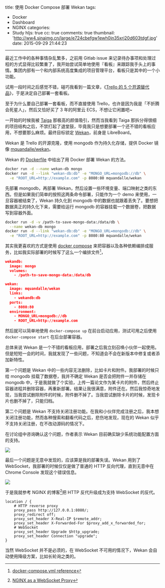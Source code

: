 title: 使用 Docker Compose 部署 Wekan
tags:
  - Docker
  - Dashboard
  - NGINX
categories:
  - Study
hljs: true
cc: true
comments: true
thumbnail: 'http://ww4.sinaimg.cn/large/e724cbefgw1ewh0jn35xrj20d603tdgf.jpg'
date: 2015-09-29 21:44:23
---


最近工作中的各种事情杂乱繁多，之前用 Gitlab issue 来记录待办事项和处理过程的方式显得比较繁重了，我开始尝试简单地使用『看板』来跟踪我手头上的事情。集团内部有一个和内部系统高度集成的项目管理平台，看板只是其中的一个小功能。

试用一段时间之后感觉不错，碰巧我看到一篇文章，《[Trello 的 5 个开源替代品][1]》，于是决定自己部署一套看板。

至于为什么要自己部署一套看板，而不直接使用 Trello，也许是因为我是「不折腾会死星人」，然后又恰好买了 3 年的阿里云 ECS，不想让它闲置吧~

<!-- more -->

一开始的时候我被 [Taiga][3] 那极高的颜值吸引，然而当我看到 Taiga 那拆分得很细的项目结构之后，不禁打起了退堂鼓，毕竟我只是想要部署一个还不错的看板应用，不想要那么麻烦。最终目标锁定 [Wekan][4]，前身是 LibreBoard。


Wekan 是 Trello 的开源克隆，使用 mongodb 作为持久化存储，提供 Docker 镜像 [mquandalle/wekan][2]。

Wekan 的 [Dockerfile][5] 中给出了用 Docker 部署 Wekan 的方法。

```bash
docker run -d --name wekan-db mongo
docker run -d --link "wekan-db:db" -e "MONGO_URL=mongodb://db" \
  -e "ROOT_URL=http://example.com" -p 8080:80 mquandalle/wekan
```

先部署 mongodb，再部署 Wekan，然后设置一些环境变量、端口映射之类的东西。但是如果我们简单的按照这两条命令部署，只能作为一个 demo 来使用，一旦容器被结束了，Wekan 持久化到 mongodb 中的数据也就跟着丢失了。要想把数据真正的持久化下来，需要给运行 mongodb 的容器挂载一个数据卷，把数据写到容器外面。

```bash
docker run -d -v /path-to-save-mongo-data:/data/db \
  --name wekan-db mongo
docker run -d --link "wekan-db:db" -e "MONGO_URL=mongodb://db" \
  -e "ROOT_URL=http://example.com" -p 8080:80 mquandalle/wekan
```

其实我更喜欢的方式是使用 [docker compose][8] 来把容器以及各种依赖编排成服务，比如我实际部署的时候写了这么一个编排文件[^2]，

[^2]: [docker-compose.yml reference][7]

```json
wekandb:
  image: mongo
  volumes:
    - /path-to-save-mongo-data:/data/db

wekan:
  image: mquandalle/wekan
  links:
    - wekandb:db
  ports:
    - 8080:80
  environment:
    - MONGO_URL=mongodb://db
    - ROOT_URL=http://example.com
```

然后就可以简单地使用 `docker-compose up` 在前台启动应用，测试可用之后使用 `docker-compose start` 在后台部署容器。

总体来说 Wekan 是一个不错的看板应用，部署之后我立刻召唤小伙伴一起使用。但是短短一会的时间，我就发现了一些问题，不知道会不会在新版本中修复或者添加新特性。

第一个问题是 Wekan 中的一些内容无法删除，比如卡片和附件。我部署的时候只给 mongodb 挂载了数据卷，我并不确定 Wekan 是否会把附件一并存储在 mongodb 中，于是我就做了个实验，上传一篇论文作为某卡片的附件，然后终止容器进程并删除容器，再重新部署。结果让我很满意，附件还在。然后我惊奇地发现，当我尝试删除附件的时候，附件删不掉了。当我尝试删除卡片的时候，发现卡片也删不掉了，只能归档。

第二个问题是 Wekan 不支持关闭注册功能。在我和小伙伴完成注册之后，我本想关闭注册功能，然而各种搜索和翻看代码之后，悲伤地发现，现在的 Wekan 似乎不支持关闭注册，在不改动源码的情况下。

在讨论组中咨询确认这个问题，作者表示 Wekan 目前确实缺少系统功能配置方面的支持。

![](http://ww4.sinaimg.cn/large/e724cbefgw1ewhfir4mt5j20k4057dgo.jpg)

最后一个问题是无意中发现的，应该算是我的部署失误。Wekan 用到了 WebSocket，我部署的时候仅仅是做了普通的 HTTP 反向代理，直到无意中在 Chrome Console 发现这个错误信息。

![](http://ww4.sinaimg.cn/large/e724cbefgw1ewh0bjnof8j20ff01ljrw.jpg)

于是我就参考 NGINX 的博客[^1]把 HTTP 反代升级成为支持 WebSocket 的反代。

[^1]: [NGINX as a WebSocket Proxy][6]

```NGINX
location / {
    # HTTP reverse proxy
    proxy_pass http://127.0.0.1:8080/;
    proxy_redirect off;
    proxy_set_header X-Real-IP $remote_addr;
    proxy_set_header X-Forwarded-For $proxy_add_x_forwarded_for;
    # WebSocket
    proxy_set_header Upgrade $http_upgrade;
    proxy_set_header Connection "upgrade";
}
```

当然 WebSocket 并不是必须的，在 WebSocket 不可用的情况下，Wekan 会自动使用降级方案，比如长轮询之类的。


[1]: http://www.oschina.net/translate/5-open-source-alternatives-trello
[2]: https://hub.docker.com/r/mquandalle/wekan/
[3]: https://taiga.io
[4]: http://wekan.io
[5]: https://hub.docker.com/r/mquandalle/wekan/~/dockerfile/
[6]: https://www.NGINX.com/blog/websocket-NGINX/
[7]: https://docs.docker.com/compose/yml/
[8]: https://docs.docker.com/compose/

